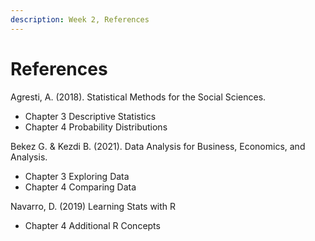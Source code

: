 ```yaml
---
description: Week 2, References
---
```


# References

Agresti, A. (2018). Statistical Methods for the Social Sciences.

* Chapter 3 Descriptive Statistics
* Chapter 4 Probability Distributions

Bekez G. & Kezdi B. (2021). Data Analysis for Business, Economics, and Analysis. &#x20;

* Chapter 3 Exploring Data
* Chapter 4 Comparing Data

Navarro, D. (2019) Learning Stats with R

* Chapter 4 Additional R Concepts
